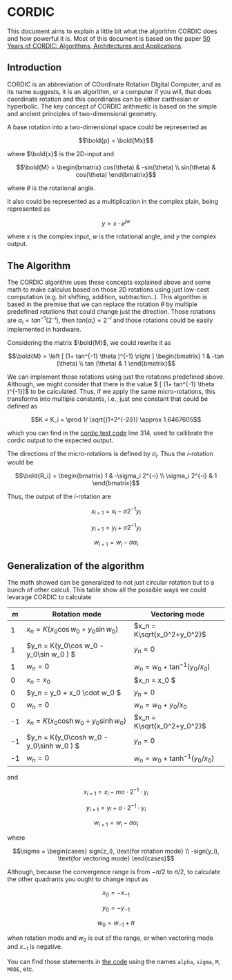 # CORDIC

This document aims to explain a little bit what the algorithm CORDIC
does and how powerful it is. Most of this document is based on the paper
[50 Years of CORDIC: Algorithms, Architectures,and
Applications](https://core.ac.uk/download/pdf/192192882.pdf).

## Introduction

CORDIC is an abbreviation of COordinate Rotation DIgital Computer, and
as its name suggests, it is an algorithm, or a computer if you will,
that does coordinate rotation and this coordinates can be either
carthesian or hyperbolic. The key concept of CORDIC arithmetic is based
on the simple and ancient principles of two-dimensional geometry.

A base rotation into a two-dimensional space could be represented as

```math
\bold{p} = \bold{Mx}
```

where $\bold{x}$ is the 2D-input and

```math
\bold{M} = \begin{bmatrix}
cos(\theta) & -sin(\theta) \\
sin(\theta) & cos(\theta)
\end{bmatrix}
```

where $\theta$ is the rotational angle.

It also could be represented as a multiplication in the complex plain,
being represented as

```math
y = x \cdot e^{jw}
```

where $x$ is the complex input, $w$ is the rotational angle, and $y$ the
complex output.

## The Algorithm

The CORDIC algorithm uses these concepts explained above and some math
to make calculus based on those 2D rotations using just low-cost
computation (e.g. bit shifting, addition, subtraction..).
This algorithm is based in the premise that we can replace the rotation
$\theta$ by multiple predefined rotations that could change just the
direction. Those rotations are $\alpha_i = tan^{-1}(2^{-i})$, then
$tan (\alpha_i) = 2^{-i}$ and those rotations could be easily
implemented in hardware.

Considering the matrix $\bold{M}$, we could rewrite it as

```math
\bold{M} = \left [ (1+ tan^{-1} \theta )^{-1} \right ] \begin{bmatrix}
1 & -tan (\theta) \\
tan (\theta) & 1
\end{bmatrix}
```

We can implement those rotations using just the rotations predefined
above. Although, we might consider that there is the value $ [ (1+
tan^{-1} \theta )^{-1}]$ to be calculated. Thus, if we apply the same
micro-rotations, this transforms into multiple constants, i.e., just one
constant that could be defined as

```math
K = K_i = \prod 1/ \sqrt{(1+2^{-2i})} \approx 1.6467605
```

which you can find in the [cordic test code](../tests/test_cordic.py)
line 314, used to callibrate the cordic output to the expected output.

The directions of the micro-rotations is defined by $\sigma_i$. Thus the
$i$-rotation would be

```math
\bold{R_i} = \begin{bmatrix}
1 & -\sigma_i 2^{-i}  \\
\sigma_i 2^{-i} & 1
\end{bmatrix}
```

Thus, the output of the $i$-rotation are

```math
x_{i+1} = x_i - \sigma 2^{-1}y_i
```
```math
y_{i+1} = y_i + \sigma 2^{-1}y_i
```
```math
w_{i+1} = w_i - \sigma \alpha_i
```

## Generalization of the algorithm

The math showed can be generalized to not just circular rotation but to
a bunch of other calculi. This table show all the possible ways we could
levarage CORDIC to calculate

| $m$ | Rotation mode | Vectoring mode |
|--|----|---|
| 1 |  $x_n = K(x_0\cos w_0 + y_0\sin w_0 )$ | $x_n = K\sqrt{x_0^2+y_0^2}$
| 1 |  $y_n = K(y_0\cos w_0 -  y_0\sin w_0 ) $ | $y_n = 0$
| 1 |  $w_n = 0$  | $w_n = w_0 + \tan^{-1}(y_0/x_0)$
| 0 |  $x_n = x_0$ | $x_n = x_0 $
| 0 |  $y_n = y_0 + x_0 \cdot w_0 $ | $y_n = 0$
| 0 |  $w_n = 0$  | $w_n = w_0 + y_0/x_0$
| -1 |  $x_n = K(x_0\cosh w_0 + y_0\sinh w_0 )$ | $x_n = K\sqrt{x_0^2+y_0^2}$
| -1 |  $y_n = K(y_0\cosh w_0 -  y_0\sinh w_0 ) $ | $y_n = 0$
| -1 |  $w_n = 0$  | $w_n = w_0 + \tanh^{-1}(y_0/x_0)$

and

```math
x_{i+1} = x_i - m \sigma \cdot 2^{-1} \cdot y_i
```
```math
y_{i+1} = y_i + \sigma \cdot 2^{-1} \cdot y_i
```
```math
w_{i+1} = w_i - \sigma \alpha_i
```

where

```math
\sigma = \begin{cases}
    sign(z_i), \text{for rotation mode} \\
    -sign(y_i), \text{for vectoring mode}
\end{cases}
```

Although, because the convergence range is from $-\pi/2$ to $\pi/2$, to
calculate the other quadrants you ought to change input as

```math
x_0 = -x_{-1}
```
```math
y_0 = -y_{-1}
```
```math
w_0 = w_{-1}+\pi
```

when rotation mode and $w_0$ is out of the range, or when vectoring mode
and $x_{-1}$ is negative.

You can find those statements in [the code](../src/sdr-tools/cordic_step_rotation.v) using the names `alpha`,
`sigma`, `M`, `MODE`, etc.
